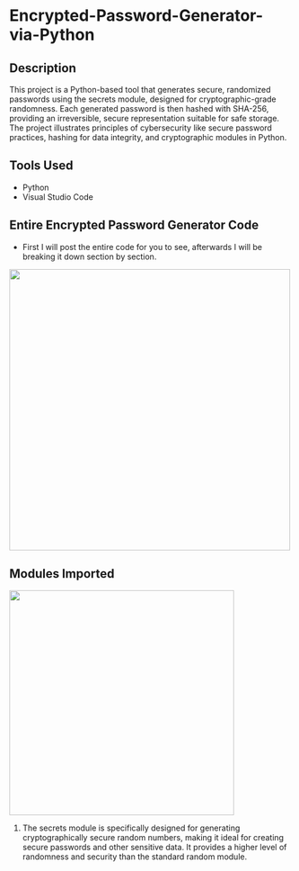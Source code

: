 # Encrypted-Password-Generator-via-Python
## Description
This project is a Python-based tool that generates secure, randomized passwords using the secrets module, designed for cryptographic-grade randomness. Each generated password is then hashed with SHA-256, providing an irreversible, secure representation suitable for safe storage. The project illustrates principles of cybersecurity like secure password practices, hashing for data integrity, and cryptographic modules in Python.
## Tools Used
* Python
* Visual Studio Code
## Entire Encrypted Password Generator Code
* First I will post the entire code for you to see, afterwards I will be breaking it down section by section.
<img src="https://github.com/user-attachments/assets/9c833912-0d3b-4404-8f6d-9649ee886ce4" width=500>

## Modules Imported

<img src="https://github.com/user-attachments/assets/10538c8f-25ab-49e8-a999-7159f0891f12" width =400>

1. The secrets module is specifically designed for generating cryptographically secure random numbers, making it ideal for creating secure passwords and other sensitive data. It provides a higher level of randomness and security than the standard random module.

